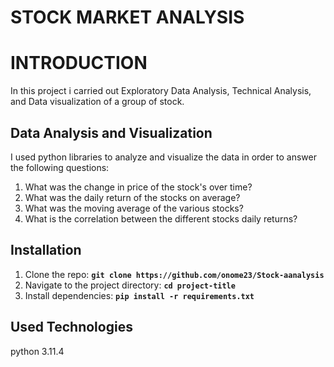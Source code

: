 # **STOCK MARKET ANALYSIS**

# **INTRODUCTION**
In this project i carried out Exploratory Data Analysis, Technical Analysis, and Data visualization of a group of stock.

## **Data Analysis and Visualization**
I used python libraries to analyze and visualize the data in order to answer the following questions:
1. What was the change in price of the stock's over time?
2. What was the daily return of the stocks on average?
3. What was the moving average of the various stocks?
4. What is the correlation between the different stocks daily returns?

## **Installation**
1. Clone the repo: **`git clone https://github.com/onome23/Stock-aanalysis`**
2. Navigate to the project directory: **`cd project-title`**
3. Install dependencies: **`pip install -r requirements.txt`**

## Used Technologies
python 3.11.4
